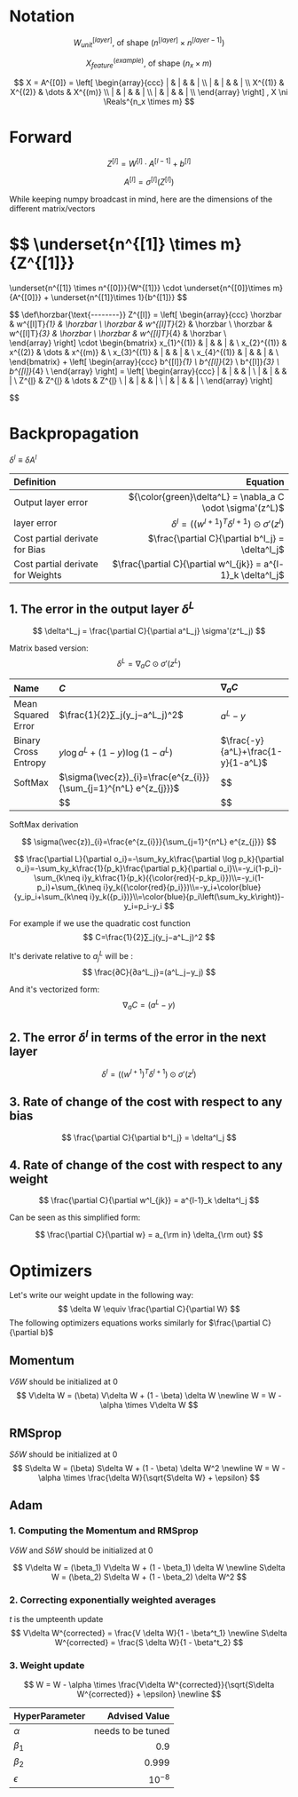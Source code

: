 # Notation

$$
W^{[layer]}_{unit}
\text{, of shape }
(n^{[layer]} \times n^{[layer - 1]})
$$

$$
X^{(example)}_{feature}
\text{, of shape }
(n_x \times m)
$$

$$
X = A^{[0]} = 
\left[
  \begin{array}{ccc}
	| & | &  & | \\
	| & | &  & | \\
	X^{(1)} & X^{(2)} & \dots & X^{(m)} \\
	| & | &  & | \\
	| & | &  & | \\
  \end{array}
\right]
,
X \ni \Reals^{n_x \times m}
$$

# Forward
$$
Z^{[l]} = W^{[l]} \cdot A^{[l-1]} + b^{[l]}
$$

$$ A^{[l]} = \sigma^{[l]} (Z^{[l]}) $$

While keeping numpy broadcast in mind,
here are the dimensions of the different matrix/vectors

$$
\underset{n^{[1]} \times m}{Z^{[1]}}
= 
\underset{n^{[1]} \times n^{[0]}}{W^{[1]}}
\cdot
\underset{n^{[0]}\times m}{A^{[0]}}
+
\underset{n^{[1]}\times 1}{b^{[1]}}
$$


$$
\def\horzbar{\text{--------}}
Z^{[l]} = 
\left[
  \begin{array}{ccc}
    \horzbar & w^{[l]T}_{1} & \horzbar \\
    \horzbar & w^{[l]T}_{2} & \horzbar \\
    \horzbar & w^{[l]T}_{3} & \horzbar \\
    \horzbar & w^{[l]T}_{4} & \horzbar \\  
  \end{array}
\right]
\cdot
\begin{bmatrix}
	x_{1}^{(1)} & | &  & | & \\
	x_{2}^{(1)} & x^{(2)} & \dots & x^{(m)} & \\
	x_{3}^{(1)} & | &  & | & \\
	x_{4}^{(1)} & | &  & | & \\
\end{bmatrix}
+
\left[
  \begin{array}{ccc}
    b^{[l]}_{1} \\
    b^{[l]}_{2} \\
    b^{[l]}_{3} \\
    b^{[l]}_{4} \\
  \end{array}
\right] = 
\left[
  \begin{array}{ccc}
	| & | &  & | \\
	| & | &  & | \\
	Z^{[l](1)} & Z^{[l](2)} & \dots & Z^{[l](m)} \\
	| & | &  & | \\
	| & | &  & | \\
  \end{array}
\right]

$$


# Backpropagation

$\delta^l \equiv \delta A^l$

| Definition                       | Equation |
|:-                                |-:|
|Output layer error                |${\color{green}\delta^L} = \nabla_a C \odot \sigma'(z^L)$|
|layer error                       |$\delta^l = ((w^{l+1})^T \delta^{l+1}) \odot \sigma'(z^l)$|
|Cost partial derivate for Bias    |$\frac{\partial C}{\partial b^l_j} =  \delta^l_j$|
|Cost partial derivate for Weights |$\frac{\partial C}{\partial w^l_{jk}} = a^{l-1}_k \delta^l_j$|

## 1. The error in the output layer $δ^L$

$$
\delta^L_j = \frac{\partial C}{\partial a^L_j} \sigma'(z^L_j)
$$

Matrix based version:
$$
\delta^L = \nabla_a C \odot \sigma'(z^L)
$$

|Name|$C$|$\nabla_a C$|
|:-|:-|:-|
|Mean Squared Error|$\frac{1}{2}∑_j(y_j−a^L_j)^2$|$a^L-y$|
|Binary Cross Entropy|$y\log{a^L} + (1-y)\log(1-a^L)$|$\frac{-y}{a^L}+\frac{1-y}{1-a^L}$|
|SoftMax|$\sigma(\vec{z})_{i}=\frac{e^{z_{i}}}{\sum_{j=1}^{n^L} e^{z_{j}}}$|$$|
||$$|$$|

SoftMax derivation

$$
\sigma(\vec{z})_{i}=\frac{e^{z_{i}}}{\sum_{j=1}^{n^L} e^{z_{j}}}
$$


$$
\frac{\partial L}{\partial o_i}=-\sum_ky_k\frac{\partial \log p_k}{\partial o_i}=-\sum_ky_k\frac{1}{p_k}\frac{\partial p_k}{\partial o_i}\\=-y_i(1-p_i)-\sum_{k\neq i}y_k\frac{1}{p_k}({\color{red}{-p_kp_i}})\\=-y_i(1-p_i)+\sum_{k\neq i}y_k({\color{red}{p_i}})\\=-y_i+\color{blue}{y_ip_i+\sum_{k\neq i}y_k({p_i})}\\=\color{blue}{p_i\left(\sum_ky_k\right)}-y_i=p_i-y_i
$$

For example if we use the quadratic cost function
$$
C=\frac{1}{2}∑_j(y_j−a^L_j)^2
$$

It's derivate relative to $a^L_j$ will be :
$$
\frac{∂C}{∂a^L_j}=(a^L_j−y_j)
$$

And it's vectorized form:
$$
\nabla_a C = (a^L-y)
$$

## 2. The error $δ^l$ in terms of the error in the next layer

$$
\delta^l = ((w^{l+1})^T \delta^{l+1}) \odot \sigma'(z^l)
$$

## 3. Rate of change of the cost with respect to any bias

$$
\frac{\partial C}{\partial b^l_j} =  \delta^l_j
$$

## 4. Rate of change of the cost with respect to any weight

$$
  \frac{\partial C}{\partial w^l_{jk}} = a^{l-1}_k \delta^l_j
$$

Can be seen as this simplified form:

$$
\frac{\partial C}{\partial w} = a_{\rm in} \delta_{\rm out}
$$

# Optimizers
Let's write our weight update in the following way:
$$
\delta W \equiv \frac{\partial C}{\partial W}
$$
The following optimizers equations works similarly for $\frac{\partial C}{\partial b}$

## Momentum

$V\delta W$ should be initialized at $0$
$$
V\delta W = (\beta) V\delta W + (1 - \beta) \delta W  
\newline
W = W - \alpha \times V\delta W
$$

## RMSprop

$S\delta W$ should be initialized at $0$
$$
S\delta W = (\beta) S\delta W + (1 - \beta) \delta W^2
\newline
W = W - \alpha \times \frac{\delta W}{\sqrt{S\delta W} + \epsilon}
$$

## Adam


### 1. Computing the Momentum and RMSprop
$V\delta W$ and $S\delta W$ should be initialized at $0$

$$
V\delta W = (\beta_1) V\delta W + (1 - \beta_1) \delta W  
\newline
S\delta W = (\beta_2) S\delta W + (1 - \beta_2) \delta W^2
$$

### 2. Correcting exponentially weighted averages
$t$ is the umpteenth update
$$
V\delta W^{corrected} = \frac{V \delta W}{1 - \beta^t_1}
\newline
S\delta W^{corrected} = \frac{S \delta W}{1 - \beta^t_2}
$$

### 3. Weight update

$$
W = W - \alpha \times \frac{V\delta W^{corrected}}{\sqrt{S\delta W^{corrected}} + \epsilon}
\newline
$$

| HyperParameter | Advised Value |
|:-|-:|
|$\alpha$|needs to be tuned|
|$\beta_1$|$0.9$|
|$\beta_2$|$0.999$|
|$\epsilon$|$10^{-8}$|